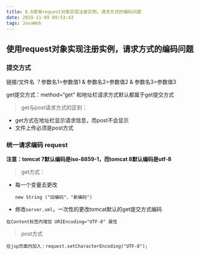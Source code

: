 ```yaml
---
title: 6.6使用request对象实现注册实例，请求方式的编码问题
date: 2019-11-09 09:53:43
tags: JavaWeb
---
```


## 使用request对象实现注册实例，请求方式的编码问题

### 提交方式

链接/文件名 ？参数名1=参数值1 & 参数名2=参数值2 & 参数名3=参数值3

get提交方式：method=“get”  和地址栏请求方式默认都属于get提交方式

> get与post请求方式的区别：

- get方式在地址栏显示请求信息，而post不会显示
- 文件上传必须是post方式

### 统一请求编码 request

**注意：tomcat 7默认编码是iso-8859-1，而tomcat 8默认编码是utf-8**

> get方式：

- 每一个变量去更改

  ```
  new String ("旧编码"，"新编码")
  ```

- 修改`server.xml`，一次性的更改tomcat默认的get提交方式编码

```
在Content标签内增加 URIEncoding="UTF-8" 属性
```

> post方式

```
在jsp页面内加入：request.setCharacterEncoding("UTF-8");
```

